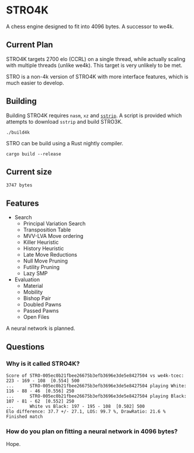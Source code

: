 # STRO4K
A chess engine designed to fit into 4096 bytes. A successor to we4k.

## Current Plan
STRO4K targets 2700 elo (CCRL) on a single thread, while actually scaling with multiple threads (unlike we4k). This target is very unlikely to be met.

STRO is a non-4k version of STRO4K with more interface features, which is much easier to develop.

## Building
Building STRO4K requires `nasm`, `xz` and [`sstrip`](https://github.com/aunali1/super-strip). A script is provided which attempts to download `sstrip` and build STRO3K.

```
./build4k
```

STRO can be build using a Rust nightly compiler.
```
cargo build --release
```

## Current size
```
3747 bytes
```
## Features
* Search
    * Principal Variation Search
    * Transposition Table
    * MVV-LVA Move ordering
    * Killer Heuristic
    * History Heuristic
    * Late Move Reductions
    * Null Move Pruning
    * Futility Pruning
    * Lazy SMP
* Evaluation
    * Material
    * Mobility
    * Bishop Pair
    * Doubled Pawns
    * Passed Pawns
    * Open Files

A neural network is planned.

## Questions
### Why is it called STRO4K?
```
Score of STRO-005ec0b21fbee26675b3efb3696e3de5e8427504 vs we4k-tcec: 223 - 169 - 108  [0.554] 500
...      STRO-005ec0b21fbee26675b3efb3696e3de5e8427504 playing White: 116 - 88 - 46  [0.556] 250
...      STRO-005ec0b21fbee26675b3efb3696e3de5e8427504 playing Black: 107 - 81 - 62  [0.552] 250
...      White vs Black: 197 - 195 - 108  [0.502] 500
Elo difference: 37.7 +/- 27.1, LOS: 99.7 %, DrawRatio: 21.6 %
Finished match
```

### How do you plan on fitting a neural network in 4096 bytes?
Hope.
